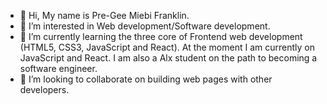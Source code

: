 - 👋 Hi, My name is Pre-Gee Miebi Franklin.
- 👀 I’m interested in Web development/Software development.
- 🌱 I’m currently learning the three core of Frontend web development (HTML5, CSS3, JavaScript and React). At the moment I am currently on JavaScript and React. I am also a Alx student on the path to becoming a software engineer.
- 💞️ I’m looking to collaborate on building web pages with other developers.

<!---
PGFM/PGFM is a ✨ special ✨ repository because its `README.md` (this file) appears on your GitHub profile.
You can click the Preview link to take a look at your changes.
--->
